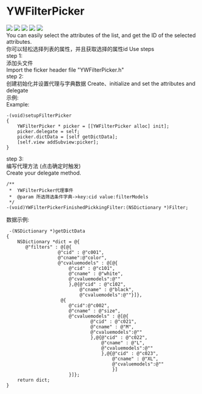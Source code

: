 # YWFilterPicker
![](http://www.damawaiyu.com/otherimg/2.png)
![](http://www.damawaiyu.com/otherimg/3.png)
![](http://www.damawaiyu.com/otherimg/4.png)
![](http://www.damawaiyu.com/otherimg/5.png)
![](http://www.damawaiyu.com/otherimg/6.png)  
You can easily select the attributes of the list, and get the ID of the selected attributes.  
你可以轻松选择列表的属性，并且获取选择的属性id 
Use steps  
step 1:  
 添加头文件  
 Import the ficker header file "YWFilterPicker.h"   
step 2:  
 创建初始化并设置代理与字典数据
 Create、initialize and set the attributes and delegate     
 示例:  
 Example:  
```
-(void)setupFilterPicker
{
    YWFilterPicker * picker = [[YWFilterPicker alloc] init];
    picker.delegate = self;
    picker.dictData = [self getDictData];
    [self.view addSubview:picker];
}
```
step 3:  
 编写代理方法 (点击确定时触发)   
 Create your delegate method.  
```
/**
 *  YWFilterPicker代理事件
 *  @param 所选筛选条件字典->key:cid value:filterModels
 */
-(void)YWFilterPickerFinishedPickkingFilter:(NSDictionary *)Filter;
```
 
 
数据示例: 
```
 -(NSDictionary *)getDictData  
{  
    NSDictionary *dict = @{  
       @"filters" : @[@{  
                   @"cid" : @"c001",  
                   @"cname":@"color",  
                   @"cvaluemodels" : @[@{  
                       @"cid" : @"c101",  
                       @"cname" : @"white",  
                       @"cvaluemodels":@""  
                       },@{@"cid" : @"c102",  
                           @"cname" : @"black",  
                           @"cvaluemodels":@""}]},  
                    @{  
                       @"cid":@"c002",  
                       @"cname" : @"size",  
                       @"cvaluemodels" : @[@{  
                               @"cid" : @"c021",  
                               @"cname" : @"M",  
                               @"cvaluemodels":@""  
                               },@{@"cid" : @"c022",  
                                   @"cname" : @"L",  
                                   @"cvaluemodels":@""  
                                   },@{@"cid" : @"c023",  
                                       @"cname" : @"XL",  
                                       @"cvaluemodels":@""  
                                       }]  
                       }]};  
    return dict;  
}  
```
